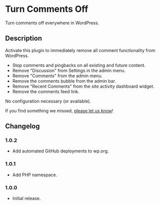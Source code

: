 # Turn Comments Off

Turn comments off everywhere in WordPress.

## Description

Activate this plugin to immediately remove all comment functionality from WordPress.

* Stop comments and pingbacks on all existing and future content.
* Remove "Discussion" from Settings in the admin menu.
* Remove "Comments" from the admin menu.
* Remove the comments bubble from the admin bar.
* Remove "Recent Comments" from the site activity dashboard widget.
* Remove the comments feed link.

No configuration necessary (or available).

If you find something we missed, [please let us know](https://github.com/happyprime/turn-comments-off)!

## Changelog

### 1.0.2

* Add automated GitHub deployments to wp.org.

### 1.0.1

* Add PHP namespace.

### 1.0.0

* Initial release.
